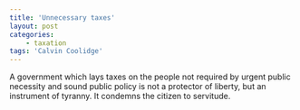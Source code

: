 ```yaml
---
title: 'Unnecessary taxes'
layout: post
categories:
    - taxation
tags: 'Calvin Coolidge'
---
```


A government which lays taxes on the people not required by urgent public necessity and sound public policy is not a protector of liberty, but an instrument of tyranny. It condemns the citizen to servitude.